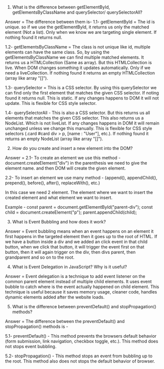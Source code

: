 1. What is the difference between getElementById, getElementsByClassName and querySelector/ querySelectorAll?

Answer = The difference between them is-
1.1- getElementById = The id is unique. so if we use the getElementById, it returns us only the matched element (Not a list). Only when we know we are targeting single element. If nothing found it returns null.

1.2- getElementsByClassName = The class is not unique like id, multiple elements can have the same class. So, by using the getElementsByClassName we can find multiple matched elements. It returns us a HTMLCollection (Same as array). But this HTMLCollection is live. When DOM changes something it updates automatically. Only if we need a liveCollection. If nothing found it returns an empty HTMLCollection (array like array "[]").

1.3- querySelector = This is a CSS selector. By using this querySelector we can find only the first element that matches the given CSS selector. If noting found it returns null. This is static. If any changes happens to DOM it will not update. This is flexible for CSS style selector.

1.4- querySelectorAll - This is also a CSS selector. But this returns us all elements that matches the given CSS selector. This also returns us a NodeList. Which is not liveList. If any changes happens in DOM it will remain unchanged unless we change this manually. This is flexible for CSS style selectors (.card #card div > p, [name : "User"], etc.). If nothing found it returns an empty NodeList (array like array "[]").


2. How do you create and insert a new element into the DOM?

Answer = 
2.1- To create an element we use this method - document.createElement("div")
in the parenthesis we need to give the element name. and then DOM will create the given element.

2.2- To insert an element we use many method - (append(), appendChild(), prepend(), before(), after(), replaceWith(), etc.)

In this case we need 2 element. The element where we want to insert the created element and what element we want to insert.

Example - 
const parent = document.getElementById("parent-div");
const child = document.createElement("p");
parent.appendChild(child);


3. What is Event Bubbling and how does it work?

Answer = Event bubbling means when an event happens on an element it first happens in the targeted element then it goes up to the root of HTML. If we have a button inside a div and we added an click event in that child button, when we click that button, it will trigger the event first on that button, then it will again trigger on the div, then divs parent, then grandparent and so on to the root.


4. What is Event Delegation in JavaScript? Why is it useful?

Answer = Event delegation is a technique to add event listener on the common parent element instead of multiple child elements. It uses event bubble to catch where is the event actually happened on child element. This technique is useful because it saves memory usage, cleaner code, handles dynamic elements added after the website loads.


5. What is the difference between preventDefault() and stopPropagation() methods?

Answer = The difference between the preventDefault() and stopPropagation() methods is -

5.1- preventDefault() - This method prevents the browsers default behavior (form submission, link navigation, checkbox toggle, etc.). This method does not stops event bubbling.

5.2- stopPropagation() - This method stops an event from bubbling up to the root. This method also does not stops the default behavior of browser.
